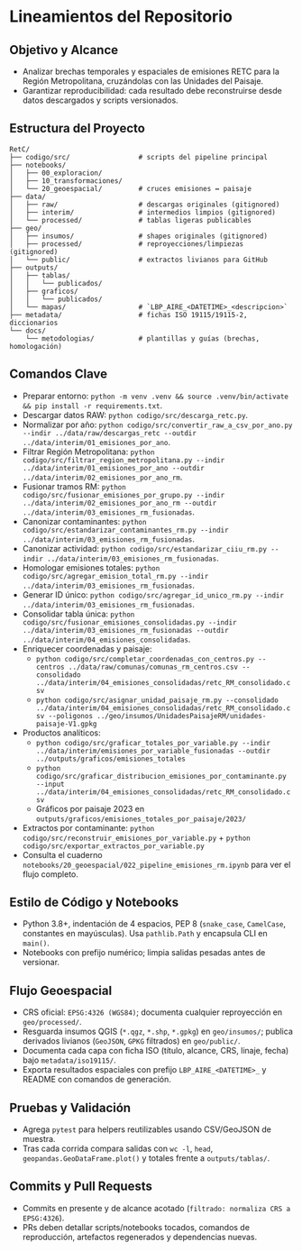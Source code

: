 # Lineamientos del Repositorio

## Objetivo y Alcance
- Analizar brechas temporales y espaciales de emisiones RETC para la Región Metropolitana, cruzándolas con las Unidades del Paisaje.
- Garantizar reproducibilidad: cada resultado debe reconstruirse desde datos descargados y scripts versionados.

## Estructura del Proyecto
```
RetC/
├── codigo/src/                 # scripts del pipeline principal
├── notebooks/
│   ├── 00_exploracion/
│   ├── 10_transformaciones/
│   └── 20_geoespacial/         # cruces emisiones ↔ paisaje
├── data/
│   ├── raw/                    # descargas originales (gitignored)
│   ├── interim/                # intermedios limpios (gitignored)
│   └── processed/              # tablas ligeras publicables
├── geo/
│   ├── insumos/                # shapes originales (gitignored)
│   ├── processed/              # reproyecciones/limpiezas (gitignored)
│   └── public/                 # extractos livianos para GitHub
├── outputs/
│   ├── tablas/
│   │   └── publicados/
│   ├── graficos/
│   │   └── publicados/
│   └── mapas/                  # `LBP_AIRE_<DATETIME>_<descripcion>`
├── metadata/                   # fichas ISO 19115/19115-2, diccionarios
└── docs/
    └── metodologias/           # plantillas y guías (brechas, homologación)
```

## Comandos Clave
- Preparar entorno: `python -m venv .venv && source .venv/bin/activate && pip install -r requirements.txt`.
- Descargar datos RAW: `python codigo/src/descarga_retc.py`.
- Normalizar por año: `python codigo/src/convertir_raw_a_csv_por_ano.py --indir ../data/raw/descargas_retc --outdir ../data/interim/01_emisiones_por_ano`.
- Filtrar Región Metropolitana: `python codigo/src/filtrar_region_metropolitana.py --indir ../data/interim/01_emisiones_por_ano --outdir ../data/interim/02_emisiones_por_ano_rm`.
- Fusionar tramos RM: `python codigo/src/fusionar_emisiones_por_grupo.py --indir ../data/interim/02_emisiones_por_ano_rm --outdir ../data/interim/03_emisiones_rm_fusionadas`.
- Canonizar contaminantes: `python codigo/src/estandarizar_contaminantes_rm.py --indir ../data/interim/03_emisiones_rm_fusionadas`.
- Canonizar actividad: `python codigo/src/estandarizar_ciiu_rm.py --indir ../data/interim/03_emisiones_rm_fusionadas`.
- Homologar emisiones totales: `python codigo/src/agregar_emision_total_rm.py --indir ../data/interim/03_emisiones_rm_fusionadas`.
- Generar ID único: `python codigo/src/agregar_id_unico_rm.py --indir ../data/interim/03_emisiones_rm_fusionadas`.
- Consolidar tabla única: `python codigo/src/fusionar_emisiones_consolidadas.py --indir ../data/interim/03_emisiones_rm_fusionadas --outdir ../data/interim/04_emisiones_consolidadas`.
- Enriquecer coordenadas y paisaje:
  * `python codigo/src/completar_coordenadas_con_centros.py --centros ../data/raw/comunas/comunas_rm_centros.csv --consolidado ../data/interim/04_emisiones_consolidadas/retc_RM_consolidado.csv`
  * `python codigo/src/asignar_unidad_paisaje_rm.py --consolidado ../data/interim/04_emisiones_consolidadas/retc_RM_consolidado.csv --poligonos ../geo/insumos/UnidadesPaisajeRM/unidades-paisaje-V1.gpkg`
- Productos analíticos:
  * `python codigo/src/graficar_totales_por_variable.py --indir ../data/interim/emisiones_por_variable_fusionadas --outdir ../outputs/graficos/emisiones_totales`
  * `python codigo/src/graficar_distribucion_emisiones_por_contaminante.py --input ../data/interim/04_emisiones_consolidadas/retc_RM_consolidado.csv`
  * Gráficos por paisaje 2023 en `outputs/graficos/emisiones_totales_por_paisaje/2023/`
- Extractos por contaminante: `python codigo/src/reconstruir_emisiones_por_variable.py` + `python codigo/src/exportar_extractos_por_variable.py`
- Consulta el cuaderno `notebooks/20_geoespacial/022_pipeline_emisiones_rm.ipynb` para ver el flujo completo.

## Estilo de Código y Notebooks
- Python 3.8+, indentación de 4 espacios, PEP 8 (`snake_case`, `CamelCase`, constantes en mayúsculas). Usa `pathlib.Path` y encapsula CLI en `main()`.
- Notebooks con prefijo numérico; limpia salidas pesadas antes de versionar.

## Flujo Geoespacial
- CRS oficial: `EPSG:4326 (WGS84)`; documenta cualquier reproyección en `geo/processed/`.
- Resguarda insumos QGIS (`*.qgz`, `*.shp`, `*.gpkg`) en `geo/insumos/`; publica derivados livianos (`GeoJSON`, `GPKG` filtrados) en `geo/public/`.
- Documenta cada capa con ficha ISO (título, alcance, CRS, linaje, fecha) bajo `metadata/iso19115/`.
- Exporta resultados espaciales con prefijo `LBP_AIRE_<DATETIME>_` y README con comandos de generación.

## Pruebas y Validación
- Agrega `pytest` para helpers reutilizables usando CSV/GeoJSON de muestra.
- Tras cada corrida compara salidas con `wc -l`, `head`, `geopandas.GeoDataFrame.plot()` y totales frente a `outputs/tablas/`.

## Commits y Pull Requests
- Commits en presente y de alcance acotado (`filtrado: normaliza CRS a EPSG:4326`).
- PRs deben detallar scripts/notebooks tocados, comandos de reproducción, artefactos regenerados y dependencias nuevas.

